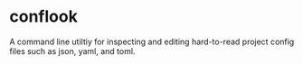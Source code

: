 # conflook

A command line utiltiy for inspecting and editing hard-to-read project config files such as json, yaml, and toml.
